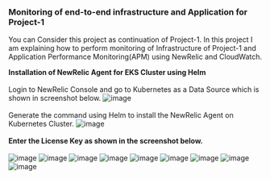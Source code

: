 ### Monitoring of end-to-end infrastructure and Application for Project-1
You can Consider this project as continuation of Project-1. In this project I am explaining how to perform monitoring of Infrastructure of Project-1 and Application Performance Monitoring(APM) using NewRelic and CloudWatch.

**Installation of NewRelic Agent for EKS Cluster using Helm**
<br><br/>
Login to NewRelic Console and go to Kubernetes as a Data Source which is shown in screenshot below.
![image](https://github.com/singhritesh85/DevOps-Project/assets/56765895/bc3cbb9b-0bdd-446a-99a0-c2be3b20df0b)
<br><br/>
Generate the command using Helm to install the NewRelic Agent on Kubernetes Cluster.
![image](https://github.com/singhritesh85/DevOps-Project/assets/56765895/4c7cb56a-8779-46a5-803a-0e151fc5a7db)
<br><br/>
**Enter the License Key as shown in the screenshot below.**
<br><br/>
![image](https://github.com/singhritesh85/DevOps-Project/assets/56765895/aa24605f-589a-4d3f-9bca-ce38039db58f)
![image](https://github.com/singhritesh85/DevOps-Project/assets/56765895/979b6415-dd25-42e3-83c6-23908b1bbd87)
![image](https://github.com/singhritesh85/DevOps-Project/assets/56765895/70280928-aff9-4bab-9d68-5ccd68b73391)
![image](https://github.com/singhritesh85/DevOps-Project/assets/56765895/48b35297-f1fb-4453-a709-324db736d8f6)
![image](https://github.com/singhritesh85/DevOps-Project/assets/56765895/f72eae59-4a76-4c73-a4bf-899ad1521ee8)
![image](https://github.com/singhritesh85/DevOps-Project/assets/56765895/70dbabfc-2d7c-4a1a-9453-6337fcac7027)
![image](https://github.com/singhritesh85/DevOps-Project/assets/56765895/1650d876-72ec-4966-8f43-782bb9b9f4bb)
![image](https://github.com/singhritesh85/DevOps-Project/assets/56765895/c12a6ba5-1224-47c6-82e7-2dd1ec9662a9)
![image](https://github.com/singhritesh85/DevOps-Project/assets/56765895/d3946088-d261-4cc7-bd04-a50f8ead3071)



